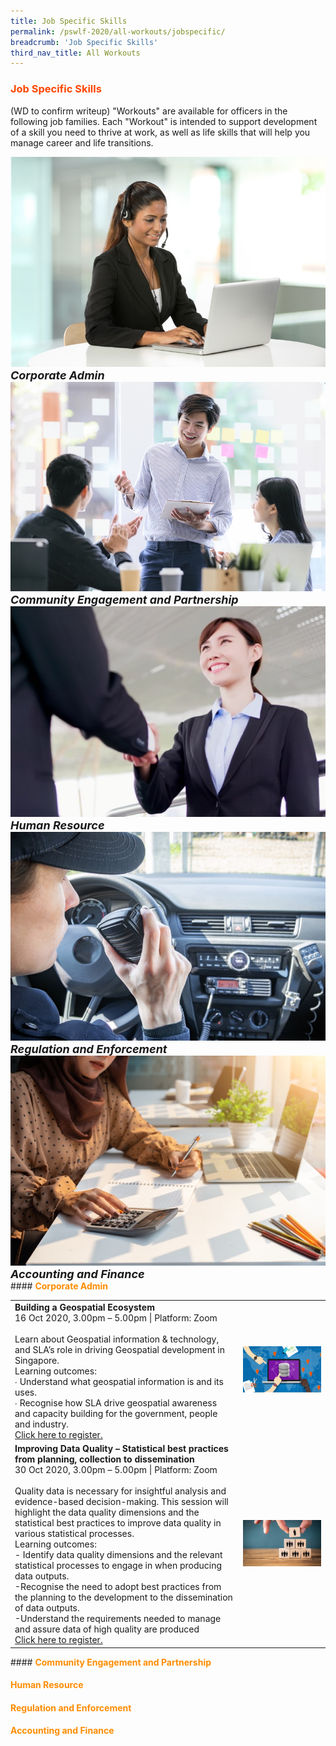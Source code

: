 ```yaml
---
title: Job Specific Skills
permalink: /pswlf-2020/all-workouts/jobspecific/
breadcrumb: 'Job Specific Skills'
third_nav_title: All Workouts
---
```

### <font color="orangered"><b>Job Specific Skills</b></font>
(WD to confirm writeup) "Workouts" are available for officers in the following job families. Each "Workout" is intended to support development of a skill you need to thrive at work, as well as life skills that will help you manage career and life transitions.

<div class="row">
    <div class="col is-4">
	     <figure style="margin:0;">		     
	     <a href="#corpadmin"><img src="/images/corpadmin.jpg"></a>
		<font size="4"><b><i>Corporate Admin</i></b></font>
		</figure>
    </div>
    <div class="col is-4">
	    <figure style="margin:0;">
	    <a href="#community"><img src="images/communityengagement.jpg"></a>
		<font size="4"><b><i>Community Engagement and Partnership</i></b></font>
		</figure>
    </div>
    <div class="col is-4">
	    <figure style="margin:0;">
	    <a href="#hr"><img src="/images/humanresource.jpg"></a>
		  <font size="4"><b><i>Human Resource</i></b></font>
		</figure>
    </div>
</div>

<div class="row">
    <div class="col is-2">
    </div>
    <div class="col is-4">
	     <figure style="margin:0;">
	    <a href="#regulation"><img src="/images/regulation.jpg"></a>
		  <font size="4"><b><i>Regulation and Enforcement</i></b></font>
		</figure>
    </div>
    <div class="col is-4">
	    <figure style="margin:0;">
	    <a href="#accounting"><img src="/images/accounting.jpg"></a>
		 <font size="4"><b><i>Accounting and Finance</i></b></font>
		</figure>
    </div>
    <div class="col is-2">
    </div>
</div>
#### <font color="darkorange"><b>Corporate Admin</b></font> <a name="corpadmin"></a>
<table>
<tr>
    <td>
      <b>Building a Geospatial Ecosystem</b>
      <br>16 Oct 2020, 3.00pm – 5.00pm | Platform: Zoom
      <br>       
      <br>Learn about Geospatial information & technology, and SLA’s role in driving Geospatial development in Singapore. 
      <br>Learning outcomes:
      <br>∙ Understand what geospatial information is and its uses.
      <br>∙ Recognise how SLA drive geospatial awareness and capacity building for the government, people and industry.
      <br>
      <a href="http://www.csc.gov.sg">Click here to register.</a> 
    </td>    
	<td>
     <img src="/images/geospatial.jpg">
    </td>
</tr>
<tr>
    <td>
      <b>Improving Data Quality – Statistical best practices from planning, collection to dissemination</b>
      <br>30 Oct 2020, 3.00pm – 5.00pm | Platform: Zoom
      <br>       
      <br>Quality data is necessary for insightful analysis and evidence-based decision-making. This session will highlight the data quality dimensions and the statistical best practices to improve data quality in various statistical processes.
      <br>Learning outcomes:
      <br>- Identify data quality dimensions and the relevant statistical processes to engage in when producing data outputs.
    <br>-Recognise the need to  adopt best practices from the planning to the development to the dissemination of data outputs.
    <br>-Understand the requirements needed to manage and assure data of high quality are produced 
      <br>
      <a href="http://www.csc.gov.sg">Click here to register.</a>   
    </td>
    <td>
     <img src="/images/Engage2.jpeg">
    </td>
</tr>
</table>
#### <font color="darkorange"><b>Community Engagement and Partnership</b></font> <a name="community"></a>

#### <font color="darkorange"><b>Human Resource</b></font> <a name="hr"></a>

#### <font color="darkorange"><b>Regulation and Enforcement</b></font> <a name="regulation"></a>

#### <font color="darkorange"><b>Accounting and Finance</b></font> <a name="accounting"></a>

